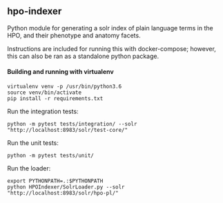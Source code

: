 ## hpo-indexer
Python module for generating a solr index of plain language terms in the HPO,
and their phenotype and anatomy facets.

Instructions are included for running this with docker-compose; however, this
can also be ran as a standalone python package.

#### Building and running with virtualenv
    virtualenv venv -p /usr/bin/python3.6
    source venv/bin/activate
    pip install -r requirements.txt

Run the integration tests:

    python -m pytest tests/integration/ --solr "http://localhost:8983/solr/test-core/"

Run the unit tests:

    python -m pytest tests/unit/

Run the loader:

    export PYTHONPATH=.:$PYTHONPATH
    python HPOIndexer/SolrLoader.py --solr "http://localhost:8983/solr/hpo-pl/"